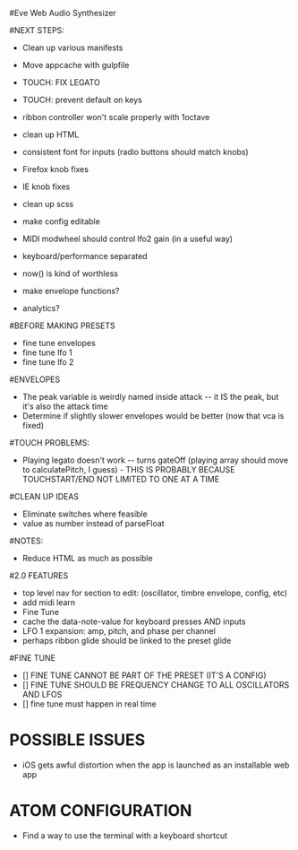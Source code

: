 #Eve Web Audio Synthesizer

#NEXT STEPS:
* Clean up various manifests
* Move appcache with gulpfile

* TOUCH: FIX LEGATO
* TOUCH: prevent default on keys
* ribbon controller won't scale properly with 1octave

* clean up HTML

* consistent font for inputs (radio buttons should match knobs)
* Firefox knob fixes
* IE knob fixes

* clean up scss

* make config editable
* MIDI modwheel should control lfo2 gain (in a useful way)
* keyboard/performance separated

* now() is kind of worthless
* make envelope functions?

* analytics?

#BEFORE MAKING PRESETS
* fine tune envelopes
* fine tune lfo 1
* fine tune lfo 2


#ENVELOPES
* The peak variable is weirdly named inside attack -- it IS the peak, but it's also the attack time
* Determine if slightly slower envelopes would be better (now that vca is fixed)


#TOUCH PROBLEMS:
* Playing legato doesn't work -- turns gateOff (playing array should move to calculatePitch, I guess) - THIS IS PROBABLY BECAUSE TOUCHSTART/END NOT LIMITED TO ONE AT A TIME


#CLEAN UP IDEAS
* Eliminate switches where feasible
* value as number instead of parseFloat

#NOTES:
* Reduce HTML as much as possible


#2.0 FEATURES
* top level nav for section to edit: (oscillator, timbre envelope, config, etc)
* add midi learn
* Fine Tune
* cache the data-note-value for keyboard presses AND inputs
* LFO 1 expansion: amp, pitch, and phase per channel
* perhaps ribbon glide should be linked to the preset glide


#FINE TUNE
* [] FINE TUNE CANNOT BE PART OF THE PRESET (IT'S A CONFIG)
* [] FINE TUNE SHOULD BE FREQUENCY CHANGE TO ALL OSCILLATORS AND LFOS
* [] fine tune must happen in real time

# POSSIBLE ISSUES
* iOS gets awful distortion when the app is launched as an installable web app

# ATOM CONFIGURATION
* Find a way to use the terminal with a keyboard shortcut
